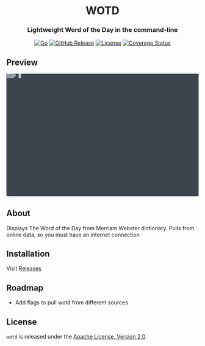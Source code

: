 <div align="center">
<h1>WOTD</h1>
<h3>Lightweight Word of the Day in the command-line</h3>

[![Go](https://github.com/Watt3r/wotd/actions/workflows/go.yml/badge.svg)](https://github.com/Watt3r/wotd/actions/workflows/go.yml)
[![GitHub Release](https://img.shields.io/github/v/release/watt3r/wotd.svg?style=flat)](https://github.com/Watt3r/wotd/releases)
[![License](https://img.shields.io/badge/License-Apache_2.0-orange.svg)](https://github.com/Watt3r/wotd/blob/master/LICENSE)
[![Coverage Status](https://coveralls.io/repos/github/Watt3r/wotd/badge.svg?branch=master)](https://coveralls.io/github/Watt3r/wotd?branch=master)
</div>

## Preview
![Demo Gif](media/tty.gif)

## About

Displays The Word of the Day from Merriam Webster dictionary. 
Pulls from online data, so you must have an internet connection

## Installation

Visit [Releases](https://github.com/watt3r/wotd/releases)

## Roadmap
- Add flags to pull wotd from different sources

## License

`wotd` is released under the [Apache License, Version 2.0].

[Apache License, Version 2.0]: https://github.com/watt3r/wotd/blob/master/LICENSE
